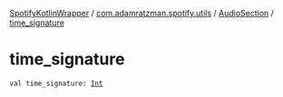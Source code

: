 [SpotifyKotlinWrapper](../../index.md) / [com.adamratzman.spotify.utils](../index.md) / [AudioSection](index.md) / [time_signature](./time_signature.md)

# time_signature

`val time_signature: `[`Int`](https://kotlinlang.org/api/latest/jvm/stdlib/kotlin/-int/index.html)